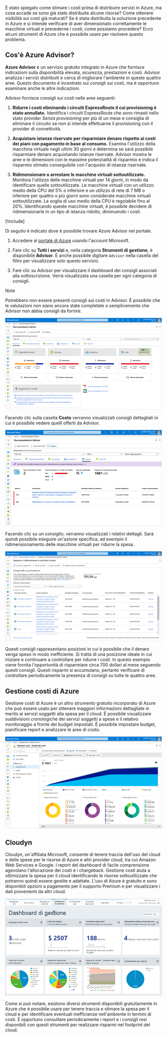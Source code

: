 È stato spiegato come stimare i costi prima di distribuire servizi in Azure, ma cosa accade se sono già state distribuite alcune risorse? Come ottenere visibilità sui costi già maturati? Se è stata distribuita la soluzione precedente in Azure e si intende verificare di aver dimensionato correttamente le macchine virtuali e prevederne i costi, come possiamo procedere? Ecco alcuni strumenti di Azure che è possibile usare per risolvere questo problema.

## <a name="what-is-azure-advisor"></a>Cos'è Azure Advisor?

**Azure Advisor** è un servizio gratuito integrato in Azure che fornisce indicazioni sulla disponibilità elevata, sicurezza, prestazioni e costi. Advisor analizza i servizi distribuiti e cerca di migliorare l'ambiente in queste quattro aree. Questo documento è incentrato sui consigli sui costi, ma è opportuno esaminare anche le altre indicazioni.

Advisor fornisce consigli sui costi nelle aree seguenti:

1. **Ridurre i costi eliminando i circuiti ExpressRoute il cui provisioning è stato annullato.**
    Identifica i circuiti ExpressRoute che sono rimasti nello stato provider *Senza provisioning* per più di un mese e consiglia di eliminare il circuito se non si intende effettuarne il provisioning con il provider di connettività.

1. **Acquistare istanze riservate per risparmiare denaro rispetto ai costi dei piani con pagamento in base al consumo.**
    Esamina l'utilizzo della macchina virtuale negli ultimi 30 giorni e determina se sarà possibile risparmiare denaro acquistando istanze riservate. Advisor mostra le aree e le dimensioni con le massime potenzialità di risparmio e indica il risparmio stimato conseguibile con l'acquisto di istanze riservate.

1. **Ridimensionare o arrestare le macchine virtuali sottoutilizzate.**
    Monitora l'utilizzo delle macchine virtuali per 14 giorni, in modo da identificare quelle sottoutilizzate. Le macchine virtuali con un utilizzo medio della CPU del 5% o inferiore e un utilizzo di rete di 7 MB o inferiore per quattro o più giorni sono considerate macchine virtuali sottoutilizzate. La soglia di uso medio della CPU è regolabile fino al 20%. Identificando queste macchine virtuali, è possibile decidere di ridimensionarle in un tipo di istanza ridotto, diminuendo i costi.

[!include[](../../../includes/azure-free-trial-note.md)]

Di seguito è indicato dove è possibile trovare Azure Advisor nel portale. 

1. Accedere al [portale di Azure](https://portal.azure.com?azure-portal=true) usando l'account Microsoft. 

1. Fare clic su **Tutti i servizi** e, nella categoria **Strumenti di gestione**, è disponibile **Advisor**. È anche possibile digitare `Advisor` nella casella del filtro per visualizzare solo questo servizio.

1. Fare clic su Advisor per visualizzare il dashboard dei consigli associati alla sottoscrizione. Verrà visualizzata una casella per ogni categoria di consigli.

> [!NOTE]
> Potrebbero non essere presenti consigli sui costi in Advisor. È possibile che le valutazioni non siano ancora state completate o semplicemente che Advisor non abbia consigli da fornire.

![Screenshot del portale di Azure che mostra il pannello Advisor con quattro caselle corrispondenti alle categorie di consigli di Advisor: disponibilità elevata, sicurezza, prestazioni e costo.](../media/3-advisor-recommendations.png)

Facendo clic sulla casella **Costo** verranno visualizzati consigli dettagliati in cui è possibile vedere quelli offerti da Advisor.

![Screenshot del portale di Azure che mostra i costi del pannello Advisor relativi ai costi.](../media/3-advisor-cost-recommendations.png)

Facendo clic su un consiglio, verranno visualizzati i relativi dettagli. Sarà quindi possibile eseguire un'azione specifica, ad esempio il ridimensionamento delle macchine virtuali per ridurre la spesa.

![Screenshot del portale di Azure che mostra i dettagli del consiglio relativo all'arresto o al ridimensionamento delle macchine virtuali.](../media/3-advisor-resize-vm.png)

Questi consigli rappresentano posizioni in cui è possibile che il denaro venga speso in modo inefficiente. Si tratta di una posizione ideale in cui iniziare e continuare a controllare per ridurre i costi. In questo esempio viene fornita l'opportunità di risparmiare circa 700 dollari al mese seguendo questi consigli. Questi risparmi si accumulano, pertanto verificare di controllare periodicamente la presenza di consigli su tutte le quattro aree.

## <a name="azure-cost-management"></a>Gestione costi di Azure

Gestione costi di Azure è un altro strumento gratuito incorporato di Azure che può essere usato per ottenere maggiori informazioni dettagliate in merito ai servizi soggetti alla spesa per il cloud. È possibile visualizzare suddivisioni cronologiche dei servizi soggetti a spese e il relativo monitoraggio a fronte dei budget impostati. È possibile impostare budget, pianificare report e analizzare le aree di costo.

![Screenshot del portale di Azure che illustra la sezione di analisi dei costi del pannello Fatturazione e gestione dei costi.](../media/3-cost-management.png)

## <a name="cloudyn"></a>Cloudyn

Cloudyn, un'affiliata Microsoft, consente di tenere traccia dell'uso del cloud e delle spese per le risorse di Azure e altri provider cloud, tra cui Amazon Web Services e Google. I report del dashboard di facile comprensione agevolano l'allocazione dei costi e i chargeback. Gestione costi aiuta a ottimizzare la spesa per il cloud identificando le risorse sottoutilizzate che potranno quindi essere gestite e adattate. L'uso di Azure è gratuito e sono disponibili opzioni a pagamento per il supporto Premium e per visualizzare i dati provenienti da altri cloud.

![Screenshot del portale di Azure che mostra il dashboard di gestione di Cloudyn.](../media/3-cloudyn-mgt-dash.png)

Come si può notare, esistono diversi strumenti disponibili gratuitamente in Azure che è possibile usare per tenere traccia e stimare la spesa per il cloud e per identificare eventuali inefficienze nell'ambiente in termini di costi. È opportuno consultare periodicamente i report e i consigli resi disponibili con questi strumenti per realizzare risparmi nel footprint del cloud.